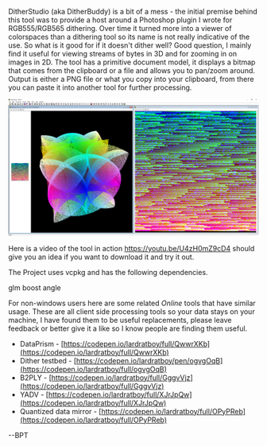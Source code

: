 DitherStudio (aka DitherBuddy) is a bit of a mess - the initial premise behind this tool was to provide a host around a Photoshop plugin I wrote for RGB555/RGB565 dithering. Over time it turned more into a viewer of colorspaces than a dithering tool so its name is not really indicative of the use. So what is it good for if it doesn't dither well? Good question, I mainly find it useful for viewing streams of bytes in 3D and for zooming in on images in 2D. The tool has a primitive document model, it displays a bitmap that comes from the clipboard or a file and allows you to pan/zoom around. Output is either a PNG file or what you copy into your clipboard, from there you can paste it into another tool for further processing.

![Screenshot](https://github.com/lardratboy/DitherStudio/blob/master/screenshots/screenshot1.png?raw=true)

Here is a video of the tool in action https://youtu.be/U4zH0mZ9cD4 should give you an idea if you want to download it and try it out.

The Project uses vcpkg and has the following dependencies.

glm
boost
angle

For non-windows users here are some related *Online* tools that have similar usage. These are all client side processing tools so your data stays on your machine, I have found them to be useful replacements, please leave feedback or better give it a like so I know people are finding them useful.

* DataPrism - [https://codepen.io/lardratboy/full/QwwrXKb](https://codepen.io/lardratboy/full/QwwrXKb)
* Dither testbed - [https://codepen.io/lardratboy/pen/ogvgOqB](https://codepen.io/lardratboy/full/ogvgOqB)
* B2PLY - [https://codepen.io/lardratboy/full/GggvVjz](https://codepen.io/lardratboy/full/GggvVjz)
* YADV - [https://codepen.io/lardratboy/full/XJrJpQw](https://codepen.io/lardratboy/full/XJrJpQw)
* Quantized data mirror - [https://codepen.io/lardratboy/full/OPyPReb](https://codepen.io/lardratboy/full/OPyPReb)

--BPT
